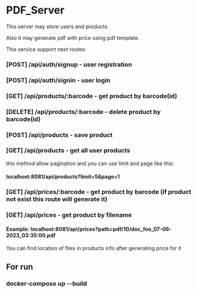 # PDF_Server

This server may store users and products.

Also it may generate pdf with price using pdf template.

This service support next routes:

### [POST] /api/auth/signup - user registration

### [POST] /api/auth/signin - user login

### [GET] /api/products/:barcode - get product by barcode(id)

### [DELETE] /api/products/:barcode - delete product by barcode(id)

### [POST] /api/products - save product

### [GET] /api/products - get all user products

this method allow pagination and you can use limit and page like this:

#### localhost:8081/api/products?limit=5&page=1

### [GET] /api/prices/:barcode - get product by barcode (if product not exist this route will generate it)

### [GET] /api/prices - get product by filename

#### Example: localhost:8081/api/prices?path=pdf/10/doc_foo_07-06-2023_03:35:00.pdf
You can find location of files in products info after generating price for it

## For run
### docker-compose up --build